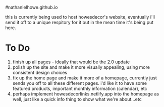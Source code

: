 #nathanielhowe.github.io

this is currently being used to host howesdecor's website, eventually i'll send it off to a unique respitory for it but in the mean time it's being put here.

# To Do
1. finish up all pages - ideally that would be the 2.0 update
2. polish up the site and make it more visually appealing, using more consistent design choices
3. fix up the home page and make it more of a homepage, currently just sends you off to all these different pages. i'd like it to have some featured products, important monthly information (calendar), etc
4. perhaps implement howesdecorlinks.netlify.app into the homepage as well, just like a quick info thing to show what we're about...etc
